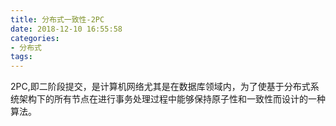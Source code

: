```yaml
---
title: 分布式一致性-2PC
date: 2018-12-10 16:55:58
categories:
- 分布式
tags:
---
```

2PC,即二阶段提交，是计算机网络尤其是在数据库领域内，为了使基于分布式系统架构下的所有节点在进行事务处理过程中能够保持原子性和一致性而设计的一种算法。